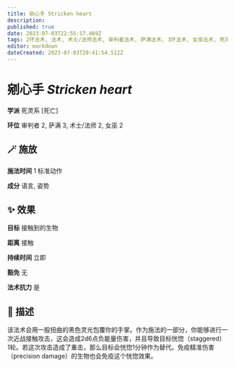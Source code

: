 ```yaml
---
title: 剜心手 Stricken heart
description: 
published: true
date: 2023-07-03T22:55:17.469Z
tags: 2环法术, 法术, 术士/法师法术, 审判者法术, 萨满法术, 3环法术, 女巫法术, 死灵系, 死亡
editor: markdown
dateCreated: 2023-07-03T20:41:54.512Z
---
```


# **剜心手** *Stricken heart*

**学派** 死灵系 \[死亡\] 

**环位** 审判者 2, 萨满 3, 术士/法师 2, 女巫 2

## 🪄 施放

**施法时间** 1 标准动作

**成分** 语言, 姿势

## ✨ 效果 

**目标** 接触到的生物 

**距离** 接触  

**持续时间** 立即 

**豁免** 无

**法术抗力** 是

## 📖 描述

该法术会用一股扭曲的黑色灵光包覆你的手掌。作为施法的一部分，你能够进行一次近战接触攻击，这会造成2d6点负能量伤害，并且导致目标恍惚（staggered）1轮。若这次攻击造成了重击，那么目标会恍惚1分钟作为替代。免疫精准伤害（precision damage）的生物也会免疫这个恍惚效果。
    